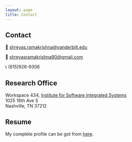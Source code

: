 ```yaml
---
layout: page
title: Contact
---
```

## Contact

:e-mail: shreyas.ramakrishna@vanderbilt.edu

:e-mail: shreyasramakrishna90@gmail.com

:telephone_receiver: (615)926-9306

## Research Office
Workspace 434, [Institute for Software Integrated Systems](https://www.isis.vanderbilt.edu/)\
1025 16th Ave S \
Nashville, TN 37212

## Resume
My complete profile can be got from [here](https://drive.google.com/file/d/1YahsTOhpMjDUra-686odx_lCwbWS7YDR/view?usp=sharing).
